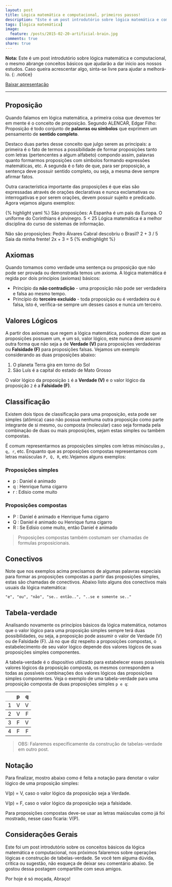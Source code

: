 ```yaml
---
layout: post
title: Lógica matemática e computacional, primeiros passos!
description: "Este é um post introdutório sobre lógica matemática e computacional, o mesmo abrange conceitos básicos que ajudarão a dar inicio aos nossos estudos."
tags: [lógica matemática]
image:
  feature: /posts/2015-02-20-artificial-brain.jpg
comments: true
share: true
---
```



**Nota:** Este é um post introdutório sobre lógica matemática e computacional, o mesmo abrange conceitos básicos que ajudarão a dar inicio aos nossos estudos. Caso queira acrescentar algo, sinta-se livre para ajudar a melhorá-lo.
{: .notice}

<div markdown="0"><a href="https://speakerdeck.com/adrianoviana/logica-matematica-e-computacional-primeiros-passos" class="btn">Baixar apresentação</a></div>

---


## Proposição

Quando falamos em lógica matemática, a primeira coisa que devemos ter em mente é o conceito de proposição. Segundo ALENCAR, Edgar Filho: Proposição é todo conjunto de __palavras ou símbolos__ que exprimem um pensamento de __sentido completo__.

Destaco duas partes desse conceito que julgo serem as principais: a primeira é o fato de termos a possibilidade de formar proposições tanto com letras (pertencentes a  algum alfabeto) compondo assim, palavras quanto formarmos proposições com símbolos formando expressões matemáticas, etc.  A segunda é o fato de que, para ser proposição, a sentença deve possuir sentido completo, ou seja, a mesma deve sempre afirmar fatos.

Outra característica importante das proposições é que elas são expressadas através de orações declarativas e nunca exclamativas ou interrogativas e por serem orações, devem possuir sujeito e predicado.  Agora vejamos alguns exemplos:

{% highlight yaml %}
São proposições:
  A Espanha é um país da Europa.
  O uniforme do Corinthians é alvinegro.
  5 < 25
  Lógica matemática é a melhor disciplina do curso de sistemas de informação.

Não são proposições:
  Pedro Álvares Cabral descobriu o Brasil?
  2 + 3 / 5
  Saia da minha frente!
  2x + 3 = 5
{% endhighlight %}

## Axiomas

Quando tomamos como verdade uma sentença ou proposição que não pode ser provada ou demonstrada temos um axioma. A lógica matemática é regida por dois princípios (axiomas) básicos:

* Princípio da __não contradição__ - uma proposição não pode ser verdadeira e falsa ao mesmo tempo.
* Princípio do __terceiro excluído__ - toda proposição ou é verdadeira ou é falsa, isto é, verifica-se sempre um desses casos e nunca um terceiro.

## Valores Lógicos

A partir dos axiomas que regem a lógica matemática, podemos dizer que as proposições possuem um, e um só, valor lógico, este nunca deve assumir outra forma que não seja a de __Verdade (V)__ para proposições verdadeiras ou __Falsidade (F)__ para proposições falsas. Vejamos um exemplo considerando as duas proposições abaixo:

1.  O planeta Terra gira em torno do Sol
2.  São Luís é a capital do estado de Mato Grosso

O valor lógico da proposição `1` é a __Verdade (V)__ e o valor lógico da proposição `2` é a __Falsidade (F)__.

## Classificação

Existem dois tipos de classificação para uma proposição, esta pode ser simples (atômica) caso não possua nenhuma outra proposição como parte integrante de si mesmo, ou composta (molecular) caso seja formada pela combinação de duas ou mais proposições, sejam estas simples ou também compostas. 

É comum representarmos as proposições simples com letras minúsculas `p, q, r`, etc. Enquanto que as proposições compostas representamos com letras maiúsculas `P, Q, R`, etc.Vejamos alguns exemplos:

### Proposições simples

* p : Daniel é animado
* q : Henrique fuma cigarro
* r : Edísio come muito

### Proposições compostas

* P : Daniel é animado e Henrique fuma cigarro 
* Q : Daniel é animado ou Henrique fuma cigarro
* R : Se Edísio come muito, então Daniel é animado

> Proposições compostas também costumam ser chamadas de formulas proposicionais.

## Conectivos

Note que nos exemplos acima precisamos de algumas palavras especiais para formar as proposições compostas a partir das proposições simples, estas são chamadas de conectivos. Abaixo listo alguns dos conectivos mais usuais da lógica matemática:

`"e", "ou", "não", "se.. então..", "..se e somente se.."`

## Tabela-verdade

Analisando novamente os princípios básicos da lógica matemática, notamos que o valor lógico para uma proposição simples sempre terá duas possibilidades, ou seja,  a proposição pode assumir o valor de Verdade (V) ou de Falsidade (F). Já no que diz respeito a proposições compostas, o estabelecimento de seu valor lógico depende dos valores lógicos de suas proposições simples componentes. 

A tabela-verdade é o dispositivo utilizado para estabelecer esses possíveis valores lógicos da proposição composta, os mesmos correspondem a todas as possíveis combinações dos valores lógicos das proposições simples componentes. Veja o exemplo de uma tabela-verdade para uma proposição composta de duas proposições simples `p e q`:

<table rules="groups" width="100%">
	<thead>
		<tr>
			<th style="text-align:left;"></th>
			<th style="text-align:center;">p</th>
			<th style="text-align:right;">q</th>
		</tr>
	</thead>
	<tbody>
		<tr>
			<td style="text-align:left;">1</td>
			<td style="text-align:center;">V</td>
			<td style="text-align:right;">V</td>
		</tr>
	</tbody>
	<tbody>
		<tr>
			<td style="text-align:left;">2</td>
			<td style="text-align:center;">V</td>
			<td style="text-align:right;">F</td>
		</tr>
	</tbody>
	<tbody>
		<tr>
			<td style="text-align:left;">3</td>
			<td style="text-align:center;">F</td>
			<td style="text-align:right;">V</td>
		</tr>
	</tbody>
	<tbody>
		<tr>
			<td style="text-align:left;">4</td>
			<td style="text-align:center;">F</td>
			<td style="text-align:right;">F</td>
		</tr>
	</tbody>
</table>

> OBS: Falaremos especificamente da construção de tabelas-verdade em outro post.

## Notação

Para finalizar, mostro abaixo como é feita a notação para denotar o valor lógico de uma proposição simples:

V(p) = V, caso o valor lógico da proposição seja a Verdade.

V(p) = F, caso o valor lógico da proposição seja a falsidade.

Para proposições compostas deve-se usar as letras maiúsculas como já foi mostrado, nesse caso ficaria: V(P).

## Considerações Gerais

Este foi um post introdutório sobre os conceitos básicos da lógica matemática e computacional, nos próximos falaremos sobre operações lógicas e construção de tabelas-verdade. Se você tem alguma dúvida, crítica ou sugestão, não esqueça de deixar seu comentário abaixo. Se gostou dessa postagem compartilhe com seus amigos. 

Por hoje é só moçada, Abraço!
